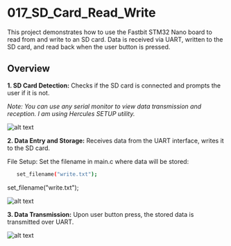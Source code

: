 
# 017_SD_Card_Read_Write

This project demonstrates how to use the Fastbit STM32 Nano board to read from and write to an SD card. Data is received via UART, written to the SD card, and read back when the user button is pressed.


## Overview

**1. SD Card Detection:** Checks if the SD card is connected and prompts the user if it is not.

*Note: You can use any serial monitor to view data transmission and reception. I am using Hercules  SETUP utility.*

![alt text](media/Sd\_card\_not\_connected.png)

**2. Data Entry and Storage:** Receives data from the UART interface, writes it to the SD card.

File Setup: Set the filename in main.c where data will be stored:

```bash
   set_filename("write.txt");
```


set_filename("write.txt");

![alt text](media/write\_sd\_card.png)

**3. Data Transmission:** Upon user button press, the stored data is transmitted over UART.

![alt text](media/read\_sd\_card.png)